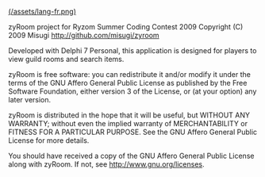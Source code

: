 [(/assets/lang-fr.png)](README.fr.md)

zyRoom project for Ryzom Summer Coding Contest 2009
Copyright (C) 2009 Misugi
http://github.com/misugi/zyroom

Developed with Delphi 7 Personal,
this application is designed for players to view guild rooms and search items.

zyRoom is free software: you can redistribute it and/or modify
it under the terms of the GNU Affero General Public License as
published by the Free Software Foundation, either version 3 of the
License, or (at your option) any later version.

zyRoom is distributed in the hope that it will be useful,
but WITHOUT ANY WARRANTY; without even the implied warranty of
MERCHANTABILITY or FITNESS FOR A PARTICULAR PURPOSE.  See the
GNU Affero General Public License for more details.

You should have received a copy of the GNU Affero General Public License
along with zyRoom.  If not, see http://www.gnu.org/licenses.
